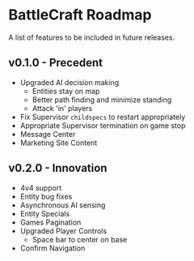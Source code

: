 BattleCraft Roadmap
===========

A list of features to be included in future releases.

v0.1.0 - Precedent
------

* Upgraded AI decision making
	* Entities stay on map
	* Better path finding and minimize standing
	* Attack 'in' players
* Fix Supervisor `childspecs` to restart appropriately
* Appropriate Supervisor termination on game stop
* Message Center
* Marketing Site Content

v0.2.0 - Innovation
------

* 4v4 support
* Entity bug fixes
* Asynchronous AI sensing
* Entity Specials
* Games Pagination
* Upgraded Player Controls
	* Space bar to center on base
* Confirm Navigation
